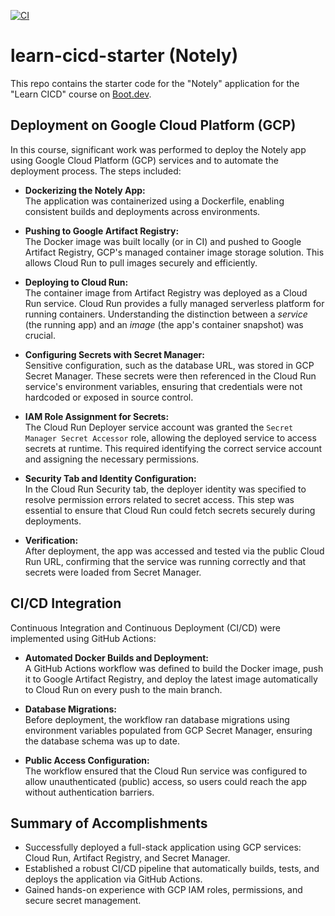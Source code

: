 [![CI](https://github.com/GhostFaceInterface/learn-cicd-starter/actions/workflows/ci.yml/badge.svg)](https://github.com/GhostFaceInterface/learn-cicd-starter/actions/workflows/ci.yml)

# learn-cicd-starter (Notely)

This repo contains the starter code for the "Notely" application for the "Learn CICD" course on [Boot.dev](https://boot.dev).


## Deployment on Google Cloud Platform (GCP)

In this course, significant work was performed to deploy the Notely app using Google Cloud Platform (GCP) services and to automate the deployment process. The steps included:

- **Dockerizing the Notely App:**  
  The application was containerized using a Dockerfile, enabling consistent builds and deployments across environments.

- **Pushing to Google Artifact Registry:**  
  The Docker image was built locally (or in CI) and pushed to Google Artifact Registry, GCP's managed container image storage solution. This allows Cloud Run to pull images securely and efficiently.

- **Deploying to Cloud Run:**  
  The container image from Artifact Registry was deployed as a Cloud Run service. Cloud Run provides a fully managed serverless platform for running containers. Understanding the distinction between a *service* (the running app) and an *image* (the app's container snapshot) was crucial.

- **Configuring Secrets with Secret Manager:**  
  Sensitive configuration, such as the database URL, was stored in GCP Secret Manager. These secrets were then referenced in the Cloud Run service's environment variables, ensuring that credentials were not hardcoded or exposed in source control.

- **IAM Role Assignment for Secrets:**  
  The Cloud Run Deployer service account was granted the `Secret Manager Secret Accessor` role, allowing the deployed service to access secrets at runtime. This required identifying the correct service account and assigning the necessary permissions.

- **Security Tab and Identity Configuration:**  
  In the Cloud Run Security tab, the deployer identity was specified to resolve permission errors related to secret access. This step was essential to ensure that Cloud Run could fetch secrets securely during deployments.

- **Verification:**  
  After deployment, the app was accessed and tested via the public Cloud Run URL, confirming that the service was running correctly and that secrets were loaded from Secret Manager.

## CI/CD Integration

Continuous Integration and Continuous Deployment (CI/CD) were implemented using GitHub Actions:

- **Automated Docker Builds and Deployment:**  
  A GitHub Actions workflow was defined to build the Docker image, push it to Google Artifact Registry, and deploy the latest image automatically to Cloud Run on every push to the main branch.

- **Database Migrations:**  
  Before deployment, the workflow ran database migrations using environment variables populated from GCP Secret Manager, ensuring the database schema was up to date.

- **Public Access Configuration:**  
  The workflow ensured that the Cloud Run service was configured to allow unauthenticated (public) access, so users could reach the app without authentication barriers.

## Summary of Accomplishments

- Successfully deployed a full-stack application using GCP services: Cloud Run, Artifact Registry, and Secret Manager.
- Established a robust CI/CD pipeline that automatically builds, tests, and deploys the application via GitHub Actions.
- Gained hands-on experience with GCP IAM roles, permissions, and secure secret management.
